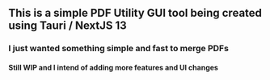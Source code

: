 ## This is a simple PDF Utility GUI tool being created using Tauri / NextJS 13

### I just wanted something simple and fast to merge PDFs

#### Still WIP and I intend of adding more features and UI changes

